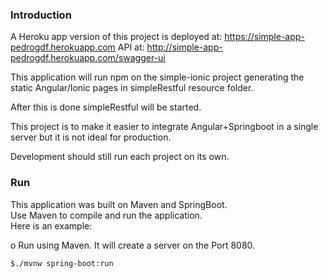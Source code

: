 ### Introduction
A Heroku app version of this project is deployed at: https://simple-app-pedrogdf.herokuapp.com
API at: http://simple-app-pedrogdf.herokuapp.com/swagger-ui

This application will run npm on the simple-ionic project generating
the static Angular/Ionic pages in simpleRestful resource folder.

After this is done simpleRestful will be started.

This project is to make it easier to integrate Angular+Springboot 
in a single server but it is not ideal for production.

Development should still run each project on its own.

### Run
This application was built on Maven and SpringBoot.  
Use Maven to compile and run the application.  
Here is an example:

o Run using Maven.
It will create a server on the Port 8080.

	$./mvnw spring-boot:run


